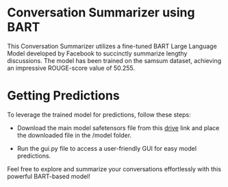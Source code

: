 
# Conversation Summarizer using BART
This Conversation Summarizer utilizes a fine-tuned BART Large Language Model developed by Facebook to succinctly summarize lengthy discussions. The model has been trained on the samsum dataset, achieving an impressive ROUGE-score value of 50.255.

# Getting Predictions
To leverage the trained model for predictions, follow these steps:

- Download the main model safetensors file from this [drive]([https://www.google.com](https://drive.google.com/file/d/1pKUjYnNJxzvUlzfu-vzVTaLSiwdyDWWg/view?usp=sharing)) link and place the downloaded file in the /model folder.

- Run the gui.py file to access a user-friendly GUI for easy model predictions.

Feel free to explore and summarize your conversations effortlessly with this powerful BART-based model!
